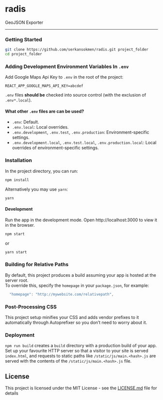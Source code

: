 # radis

GeoJSON Exporter

---

### Getting Started

```sh
git clone https://github.com/serkansokmen/radis.git project_folder
cd project_folder
```

### Adding Development Environment Variables In `.env`

Add Google Maps Api Key to `.env` in the root of the project:

```
REACT_APP_GOOGLE_MAPS_API_KEY=abcdef
```

`.env` files **should be** checked into source control (with the exclusion of `.env*.local`).

#### What other `.env` files are can be used?

* `.env`: Default.
* `.env.local`: Local overrides.
* `.env.development`, `.env.test`, `.env.production`: Environment-specific settings.
* `.env.development.local`, `.env.test.local`, `.env.production.local`: Local overrides of environment-specific settings.

### Installation

In the project directory, you can run:

```sh
npm install
```

Alternatively you may use `yarn`:

```sh
yarn
```

#### Development

Run the app in the development mode.
Open http://localhost:3000 to view it in the browser.

```sh
npm start
```

or

```sh
yarn start
```

### Building for Relative Paths

By default, this project produces a build assuming your app is hosted at the server root.<br>
To override this, specify the `homepage` in your `package.json`, for example:

```js
  "homepage": "http://mywebsite.com/relativepath",
```

### Post-Processing CSS

This project setup minifies your CSS and adds vendor prefixes to it automatically through Autoprefixer so you don’t need to worry about it.

### Deployment

`npm run build` creates a `build` directory with a production build of your app. Set up your favourite HTTP server so that a visitor to your site is served `index.html`, and requests to static paths like `/static/js/main.<hash>.js` are served with the contents of the `/static/js/main.<hash>.js` file.

## License

This project is licensed under the MIT License - see the [LICENSE.md](LICENSE.md) file for details
